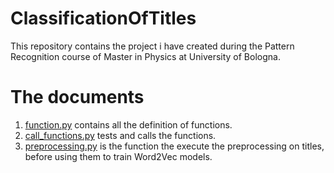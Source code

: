 # ClassificationOfTitles
This repository contains the project i have created during the Pattern Recognition course of Master in Physics at University of Bologna.

# The documents
1. [function.py](https://github.com/martinacaramaschi/ClassificationOfTitles/blob/master/functions.py) contains all the definition of functions.
2. [call_functions.py](https://github.com/martinacaramaschi/ClassificationOfTitles/blob/master/call_functions.py) tests and calls the functions.
3. [preprocessing.py](https://github.com/martinacaramaschi/ClassificationOfTitles/blob/master/preprocessing.py) is the function the execute the preprocessing on titles, before using them to train Word2Vec models.
